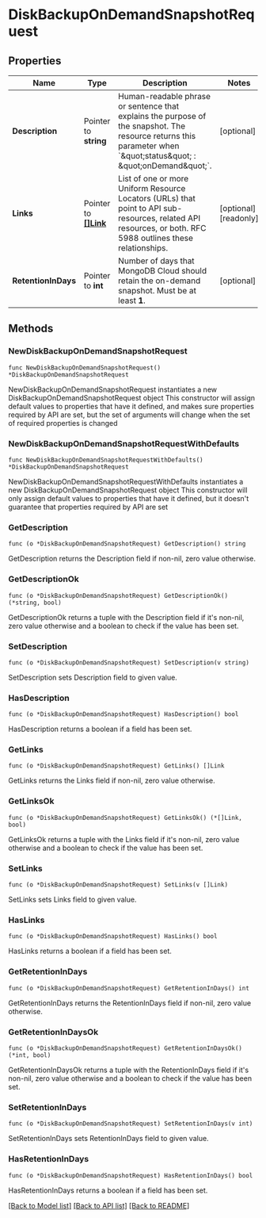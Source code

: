 # DiskBackupOnDemandSnapshotRequest

## Properties

Name | Type | Description | Notes
------------ | ------------- | ------------- | -------------
**Description** | Pointer to **string** | Human-readable phrase or sentence that explains the purpose of the snapshot. The resource returns this parameter when &#x60;\&quot;status\&quot; : \&quot;onDemand\&quot;&#x60;. | [optional] 
**Links** | Pointer to [**[]Link**](Link.md) | List of one or more Uniform Resource Locators (URLs) that point to API sub-resources, related API resources, or both. RFC 5988 outlines these relationships. | [optional] [readonly] 
**RetentionInDays** | Pointer to **int** | Number of days that MongoDB Cloud should retain the on-demand snapshot. Must be at least **1**. | [optional] 

## Methods

### NewDiskBackupOnDemandSnapshotRequest

`func NewDiskBackupOnDemandSnapshotRequest() *DiskBackupOnDemandSnapshotRequest`

NewDiskBackupOnDemandSnapshotRequest instantiates a new DiskBackupOnDemandSnapshotRequest object
This constructor will assign default values to properties that have it defined,
and makes sure properties required by API are set, but the set of arguments
will change when the set of required properties is changed

### NewDiskBackupOnDemandSnapshotRequestWithDefaults

`func NewDiskBackupOnDemandSnapshotRequestWithDefaults() *DiskBackupOnDemandSnapshotRequest`

NewDiskBackupOnDemandSnapshotRequestWithDefaults instantiates a new DiskBackupOnDemandSnapshotRequest object
This constructor will only assign default values to properties that have it defined,
but it doesn't guarantee that properties required by API are set

### GetDescription

`func (o *DiskBackupOnDemandSnapshotRequest) GetDescription() string`

GetDescription returns the Description field if non-nil, zero value otherwise.

### GetDescriptionOk

`func (o *DiskBackupOnDemandSnapshotRequest) GetDescriptionOk() (*string, bool)`

GetDescriptionOk returns a tuple with the Description field if it's non-nil, zero value otherwise
and a boolean to check if the value has been set.

### SetDescription

`func (o *DiskBackupOnDemandSnapshotRequest) SetDescription(v string)`

SetDescription sets Description field to given value.

### HasDescription

`func (o *DiskBackupOnDemandSnapshotRequest) HasDescription() bool`

HasDescription returns a boolean if a field has been set.
### GetLinks

`func (o *DiskBackupOnDemandSnapshotRequest) GetLinks() []Link`

GetLinks returns the Links field if non-nil, zero value otherwise.

### GetLinksOk

`func (o *DiskBackupOnDemandSnapshotRequest) GetLinksOk() (*[]Link, bool)`

GetLinksOk returns a tuple with the Links field if it's non-nil, zero value otherwise
and a boolean to check if the value has been set.

### SetLinks

`func (o *DiskBackupOnDemandSnapshotRequest) SetLinks(v []Link)`

SetLinks sets Links field to given value.

### HasLinks

`func (o *DiskBackupOnDemandSnapshotRequest) HasLinks() bool`

HasLinks returns a boolean if a field has been set.
### GetRetentionInDays

`func (o *DiskBackupOnDemandSnapshotRequest) GetRetentionInDays() int`

GetRetentionInDays returns the RetentionInDays field if non-nil, zero value otherwise.

### GetRetentionInDaysOk

`func (o *DiskBackupOnDemandSnapshotRequest) GetRetentionInDaysOk() (*int, bool)`

GetRetentionInDaysOk returns a tuple with the RetentionInDays field if it's non-nil, zero value otherwise
and a boolean to check if the value has been set.

### SetRetentionInDays

`func (o *DiskBackupOnDemandSnapshotRequest) SetRetentionInDays(v int)`

SetRetentionInDays sets RetentionInDays field to given value.

### HasRetentionInDays

`func (o *DiskBackupOnDemandSnapshotRequest) HasRetentionInDays() bool`

HasRetentionInDays returns a boolean if a field has been set.

[[Back to Model list]](../README.md#documentation-for-models) [[Back to API list]](../README.md#documentation-for-api-endpoints) [[Back to README]](../README.md)


